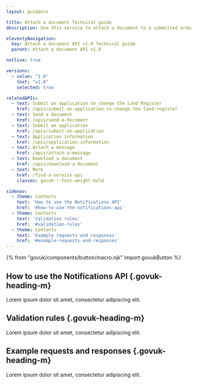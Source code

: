 ```yaml
---
layout: guidance

title: Attach a document Technical guide
description: Use this service to attach a document to a submitted order.

eleventyNavigation:
  key: Attach a document API v1.0 Technical guide
  parent: Attach a document API v1.0

notlive: true

versions:
  - value: "1.0"
    text: "v1.0"
    selected: true

relatedAPIs:
  - text: Submit an application to change the Land Register
    href: /apis/submit-an-application-to-change-the-land-register 
  - text: Send a document
    href: /apis/send-a-document
  - text: Submit an application
    href: /apis/submit-an-application
  - text: Application information
    href: /apis/application-information
  - text: Attach a message
    href: /apis/attach-a-message
  - text: Download a document
    href: /apis/download-a-document
  - text: More
    href: /find-a-service-api
    classes: govuk-!-font-weight-bold

sidenav:
  - theme: Contents
    text: 'How to use the Notifications API'
    href: '#how-to-use-the-notifications-api'
  - theme: Contents
    text: 'Validation rules'
    href: '#validation-rules'
  - theme: Contents
    text: 'Example requests and responses'
    href: '#example-requests-and-responses'
---
```

{% from "govuk/components/button/macro.njk" import govukButton %}

<section>

## How to use the Notifications API {.govuk-heading-m}
Lorem ipsum dolor sit amet, consectetur adipiscing elit.

</section>
<section>

## Validation rules {.govuk-heading-m}

Lorem ipsum dolor sit amet, consectetur adipiscing elit.

</section>
<section>

## Example requests and responses {.govuk-heading-m}

Lorem ipsum dolor sit amet, consectetur adipiscing elit.

</section>
